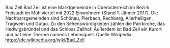 ﻿Bad Zell
Bad Zell ist eine Marktgemeinde in Oberösterreich im Bezirk Freistadt im Mühlviertel mit 2922 Einwohnern (Stand 1. Jänner 2017). 
Die Nachbarsgemeinden sind Schönau, Pierbach, Rechberg, Allerheiligen, Tragwein und Gutau.
Zu den Sehenswürdigkeiten zählen die Parrkirche, das Hedwigsbründel und das Schloss Zellhof. Außerdem ist Bad Zell ein Kurort und hat eine Therme namens Lebensquell.
Quelle Wikipedia https://de.wikipedia.org/wiki/Bad_Zell